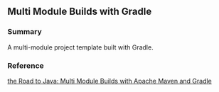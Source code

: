 ## Multi Module Builds with Gradle 

### Summary

A multi-module project template built with Gradle.

### Reference

[the Road to Java: Multi Module Builds with Apache Maven and Gradle](https://www.youtube.com/watch?v=hm-jRRjOxA4)
